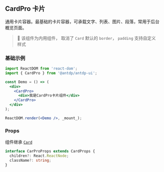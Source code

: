 CardPro 卡片
---

通用卡片容器。最基础的卡片容器，可承载文字、列表、图片、段落，常用于后台概览页面。

> 🚧 该组件为内用组件， 取消了 `Card` 默认的 `border`<!--rehype:style=color: #e00000;-->， `padding`<!--rehype:style=color: #e00000;--> 支持自定义样式
<!--rehype:style=border-left: 8px solid #ffe564;background-color: #ffe56440;padding: 12px 16px;-->

### 基础示例

```jsx
import ReactDOM from 'react-dom';
import { CardPro } from '@antdp/antdp-ui';

const Demo = () => (
  <div>
    <CardPro>
      <div>我是CardPro卡片组件</div>
    </CardPro>
  </div>
);

ReactDOM.render(<Demo />, _mount_);
```

### Props

组件继承 [`Card`](https://ant.design/components/card-cn/#header)

```ts
interface CarProProps extends CardProps {
  children?: React.ReactNode;
  className?: string;
}
```
